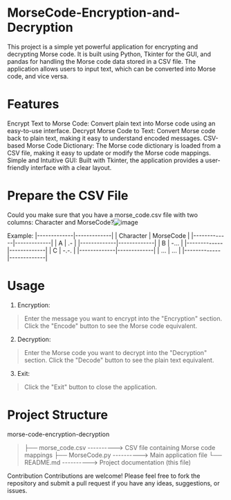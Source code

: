 # MorseCode-Encryption-and-Decryption
This project is a simple yet powerful application for encrypting and decrypting Morse code. 
It is built using Python, Tkinter for the GUI, and pandas for handling the Morse code data stored in a CSV file. 
The application allows users to input text, which can be converted into Morse code, and vice versa.

# Features
Encrypt Text to Morse Code: Convert plain text into Morse code using an easy-to-use interface.
Decrypt Morse Code to Text: Convert Morse code back to plain text, making it easy to understand encoded messages.
CSV-based Morse Code Dictionary: The Morse code dictionary is loaded from a CSV file, making it easy to update or modify the Morse code mappings.
Simple and Intuitive GUI: Built with Tkinter, the application provides a user-friendly interface with a clear layout.

# Prepare the CSV File
Could you make sure that you have a morse_code.csv file with two columns: Character and MorseCode?![image](https://github.com/user-attachments/assets/eced2d14-e838-471f-82cb-7b97fa6d0c13)


Example:
|-------------|-------------|
|  Character  |  	MorseCode |
|-------------|-------------|
|    A    	  |      .-     |
|-------------|-------------|
|     B	      |     -...    |
|-------------|-------------|
|     C       |    -.-.     |
|-------------|-------------|
|    ...      |	   ...      |
|-------------|-------------|

# Usage
1. Encryption:
> Enter the message you want to encrypt into the "Encryption" section.
> Click the "Encode" button to see the Morse code equivalent.

2. Decryption:
> Enter the Morse code you want to decrypt into the "Decryption" section.
> Click the "Decode" button to see the plain text equivalent.

3. Exit:
> Click the "Exit" button to close the application.

# Project Structure

morse-code-encryption-decryption

> ├── morse_code.csv ---------->  CSV file containing Morse code mappings
> ├── MorseCode.py   ---------->  Main application file
> └── README.md      ---------->  Project documentation (this file)


Contribution
Contributions are welcome! Please feel free to fork the repository and submit a pull request if you have any ideas, suggestions, or issues.
